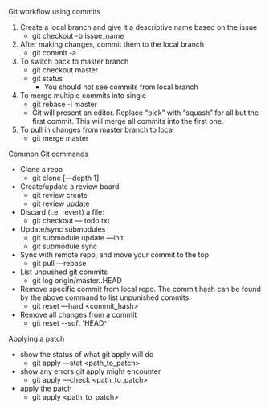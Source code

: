 
Git workflow using commits


  1. Create a local branch and give it a descriptive name based on the issue
      * git checkout -b issue_name
  2. After making changes, commit them to the local branch
      * git commit -a
  3. To switch back to master branch
      * git checkout master
      * git status
         * You should not see commits from local branch
  4. To merge multiple commits into single
      * git rebase -i master
      * Git will present an editor. Replace “pick” with “squash” for all but the first commit. This will merge all commits into the first one.
  5. To pull in changes from master branch to local
      * git merge master

Common Git commands
   * Clone a repo
      * git clone [—depth 1] <repo>
   * Create/update a review board
      * git review create
      * git review update
   * Discard (i.e. revert) a file:
      * git checkout — todo.txt
   * Update/sync submodules
      * git submodule update —init
      * git submodule sync
   * Sync with remote repo, and move your commit to the top
      * git pull —rebase
   * List unpushed git commits
      * git log origin/master..HEAD
   * Remove specific commit from local repo. The commit hash can be found by the above command to list unpunished commits.
      * git reset —hard <commit_hash>
   * Remove all changes from a commit
      * git reset --soft 'HEAD^’

Applying a patch
   * show the status of what git apply will do
      * git apply —stat <path_to_patch>
   * show any errors git apply might encounter
      * git apply —check <path_to_patch>
   * apply the patch
      * git apply <path_to_patch>
